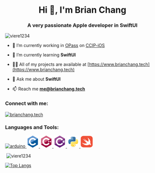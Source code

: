 <h1 align="center">Hi 👋, I'm Brian Chang</h1>
<h3 align="center">A very passionate Apple developer in SwiftUI</h3>

<p align="left"> <img src="https://komarev.com/ghpvc/?username=viere1234&label=Profile%20views&color=0e75b6&style=flat" alt="viere1234" /> </p>



- 🔭 I’m currently working in [OPass](https://github.com/CCIP-App/) on [CCIP-iOS](https://github.com/CCIP-App/CCIP-iOS/)

- 🌱 I’m currently learning **SwiftUI**

- 👨‍💻 All of my projects are available at [https://www.brianchang.tech](https://www.brianchang.tech)

- 💬 Ask me about **SwiftUI**

- 📫 Reach me  **me@brianchang.tech**

<h3 align="left">Connect with me:</h3>
<p align="left">
<a href="/brianchang.tech" target="blank"><img align="center" src="https://raw.githubusercontent.com/rahuldkjain/github-profile-readme-generator/master/src/images/icons/Social/rss.svg" alt="brianchang.tech" height="30" width="40" /></a>
</p>

<h3 align="left">Languages and Tools:</h3>
<p align="left"> <a href="https://www.arduino.cc/" target="_blank"> <img src="https://cdn.worldvectorlogo.com/logos/arduino-1.svg" alt="arduino" width="40" height="40"/> </a> <a href="https://www.cprogramming.com/" target="_blank"> <img src="https://raw.githubusercontent.com/devicons/devicon/master/icons/c/c-original.svg" alt="c" width="40" height="40"/> </a> <a href="https://www.w3schools.com/cpp/" target="_blank"> <img src="https://raw.githubusercontent.com/devicons/devicon/master/icons/cplusplus/cplusplus-original.svg" alt="cplusplus" width="40" height="40"/> </a> <a href="https://www.w3schools.com/cs/" target="_blank"> <img src="https://raw.githubusercontent.com/devicons/devicon/master/icons/csharp/csharp-original.svg" alt="csharp" width="40" height="40"/> </a> <a href="https://www.python.org" target="_blank"> <img src="https://raw.githubusercontent.com/devicons/devicon/master/icons/python/python-original.svg" alt="python" width="40" height="40"/> </a> <a href="https://developer.apple.com/swift/" target="_blank"> <img src="https://raw.githubusercontent.com/devicons/devicon/master/icons/swift/swift-original.svg" alt="swift" width="40" height="40"/> </a> </p>

<p>&nbsp;<img align="center" src="https://github-readme-stats.vercel.app/api?username=viere1234&show_icons=true&locale=en" alt="viere1234" /></p>

[![Top Langs](https://github-readme-stats.vercel.app/api/top-langs/?username=viere1234&layout=compact)](https://github.com/anuraghazra/github-readme-stats)

